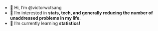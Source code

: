 - 👋 Hi, I’m @victorwctsang
- 👀 I’m interested in **stats, tech, and generally reducing the number of unaddressed problems in my life.**
- 🌱 I’m currently learning **statistics!**

<!---
victorwctsang/victorwctsang is a ✨ special ✨ repository because its `README.md` (this file) appears on your GitHub profile.
You can click the Preview link to take a look at your changes.
--->

